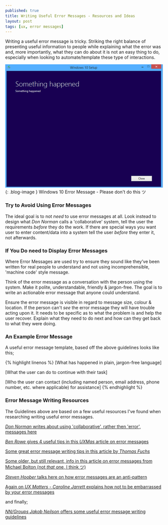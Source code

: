 ```yaml
---
published: true
title: Writing Useful Error Messages - Resources and Ideas
layout: post
tags: [ux, error messages]
---
```

Writing a useful error message is tricky. Striking the right balance of presenting useful information to people while explaining what the error was and, more importantly, what they can do about it is not an easy thing to do, especially when looking to automate/template these type of interactions.

![Windows 10 Error Message](https://raw.githubusercontent.com/whitingx/whitingx.github.io/master/_posts/images/bad-error-message.png "Windows 10 Error Message"){: .blog-image }
<span class="blog-image-caption">Windows 10 Error Message - Please don't do this ツ</span>

### Try to Avoid Using Error Messages

The ideal goal is to not _need_ to use error messages at all. Look instead to design what _Don Norman_ calls a 'collaborative' system, tell the user the requirements _before_ they do the work. If there are special ways you want user to enter content/data into a system tell the user _before_ they enter it, not afterwards.

### If You Do need to Display Error Messages

Where Error Messages are used try to ensure they sound like they’ve been written for real people to understand and not using incomprehensible, 'machine code' style message.

Think of the error message as a conversation with the person using the system. Make it polite, understandable, friendly & jargon-free. The goal is to write an actionable error message that anyone could understand.

Ensure the error message is visible in regard to message size, colour & location. If the person can't _see_ the error message they will have trouble acting upon it. It needs to be specific as to what the problem is and help the user recover. Explain what they need to do next and how can they get back to what they were doing.

### An Example Error Message

A useful error message template, based off the above guidelines looks like this;

{% highlight linenos %}
[What has happened in plain, jargon-free language]

[What the user can do to continue with their task]

[Who the user can contact (including named person, email address, phone number, etc. where applicable) for assistance]
{% endhighlight %}

### Error Message Writing Resources

The Guidelines above are based on a few useful resources I've found when researching writing useful error messages.

[_Don Norman_ writes about using 'collaborative', rather then 'error', messages here](http://www.jnd.org/dn.mss/error_messages_are_e.html)

[_Ben Rowe_ gives 4 useful tips in this _UXMas_ article on error messages](http://uxmas.com/2012/the-4-hs-of-writing-error-messages)

[Some great error message writing tips in this article by _Thomas Fuchs_](https://medium.com/@thomasfuchs/how-to-write-an-error-message-883718173322)

[Some older, but still relevant, info in this article on error messages from Michael Bolton (not _that_ one, I think ツ)](http://www.developsense.com/essays/AReviewOfErrorMessages.html)

[_Steven Hoober_ talks here on how error messages are an anti-pattern](http://www.uxmatters.com/mt/archives/2015/11/error-messages-are-an-anti-pattern.php)

[Again on _UX Matters_ - _Caroline Jarrett_ explains how not to be embarrassed by your error messages](http://www.uxmatters.com/mt/archives/2010/08/avoid-being-embarrassed-by-your-error-messages.php)

and finally;

[_NN/Groups_ _Jakob Neilson_ offers some useful error message writing guidelines](https://www.nngroup.com/articles/error-message-guidelines/)

